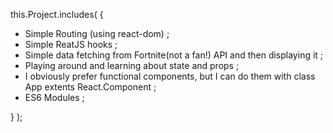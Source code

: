 this.Project.includes( {

* Simple Routing (using react-dom) ;
* Simple ReatJS hooks ;
* Simple data fetching from Fortnite(not a fan!) API and then displaying it ;
* Playing around and learning about state and props ;
* I obviously prefer functional components, but I can do them with class App extents React.Component ;
* ES6 Modules ;

} );
